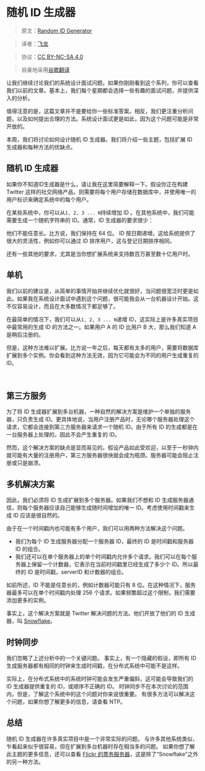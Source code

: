 # 随机 ID 生成器

> 原文：[Random ID Generator](http://blog.gainlo.co/index.php/2016/06/07/random-id-generator/)

> 译者：[飞龙](https://github.com/wizardforcel)

> 协议：[CC BY-NC-SA 4.0](http://creativecommons.org/licenses/by-nc-sa/4.0/)

> 自豪地采用[谷歌翻译](https://translate.google.cn/)


让我们继续讨论我们的系统设计面试问题。如果你刚刚看到这个系列，你可以查看我们以前的文章。基本上，我们每个星期都会选择一些有趣的面试问题，并提供深入的分析。

值得注意的是，这篇文章并不是要给你一些标准答案。相反，我们更注重分析问题，以及如何提出合理的方法。系统设计面试更是如此，因为这个问题可能是非常开放的。

本周，我们将讨论如何设计随机 ID 生成器。我们将介绍一些主题，包括扩展 ID 生成器和每种方法的优缺点。


## 随机 ID 生成器

如果你不知道ID生成器是什么，请让我在这里简要解释一下。假设你正在构建 Twitter 这样的社交网络产品，则需要将每个用户存储在数据库中，并使用唯一的用户标识来确定系统中的每个用户。

在某些系统中，你可以从`1, 2, 3 ... N`持续增加 ID 。在其他系统中，我们可能需要生成一个随机字符串的 ID。通常，ID 生成器的要求很少：

他们不能任意长。比方说，我们保持在 64 位。
ID 按日期递增。这给系统提供了很大的灵活性，例如你可以通过 ID 排序用户，这与登记日期排序相同。

还有一些其他的要求，尤其是当你想扩展系统来支持数百万甚至数十亿用户时。

## 单机

我们以前的建议是，从简单的事情开始并继续优化就很好，当问题很宽泛时更是如此。如果我在系统设计面试中遇到这个问题，很可能我会从一台机器设计开始。这不仅容易设计，而且在大多数情况下都足够了。

在最简单的情况下，我们可以从`1, 2, 3 ... N`递增 ID，这实际上是许多真实项目中最常用的生成 ID 的方法之一。如果用户 A 的 ID 比用户 B 大，那么我们知道 A 是稍后注册的。

但是，这种方法难以扩展。比方说一年之后，每天都有太多的用户，需要将数据库扩展到多个实例。你会看到这种方法无效，因为它可能会为不同的用户生成重复的 ID。

 

## 第三方服务

为了将 ID 生成器扩展到多台机器，一种自然的解决方案是维护一个单独的服务器，只负责生成 ID。更具体地说，当用户注册产品时，无论哪个服务器处理这个请求，它都会连接到第三方服务器来请求一个随机 ID。由于所有 ID 的生成都是在一台服务器上处理的，因此不会产生重复的 ID。

然而，这个解决方案的缺点是显而易见的。假设产品如此受欢迎，以至于一秒钟内就可能有大量的注册用户，第三方服务器很快就会成为瓶颈。服务器可能会阻止注册或只是崩溃。

## 多机解决方案

因此，我们必须将 ID 生成扩展到多个服务器。如果我们不想和 ID 生成服务器通信，则每个服务器应该自己能够生成随时间增加的唯一 ID。考虑使用时间戳来生成 ID 应该是很自然的。

由于在一个时间戳内也可能有多个用户，我们可以用两种方法解决这个问题。

+   我们为每个 ID 生成服务器分配一个服务器 ID，最终的 ID 是时间戳和服务器 ID 的组合。
+   我们还可以在单​​个服务器上的单个时间戳内允许多个请求。我们可以在每个服务器上保留一个计数器，它表示在当前时间戳里已经生成了多少个 ID。所以最终的 ID 是时间戳，serverID 和计数器的组合。


如前所述，ID 不能是任意长的，例如计数器可能只有 8 位。在这种情况下，服务器最多可以在单个时间戳内处理 256 个请求。如果频繁超过这个限制，我们需要添加更多的实例。

事实上，这个解决方案就是 Twitter 解决问题的方法。他们开放了他们的 ID 生成器，叫 [Snowflake](https://blog.twitter.com/2010/announcing-snowflake)。

## 时钟同步

我们忽略了上述分析中的一个关键问题。 事实上，有一个隐藏的假设，即所有 ID 生成服务器都有相同的时钟来生成时间戳，在分布式系统中可能不是这样。

实际上，在分布式系统中的系统时钟可能会发生严重偏斜，这可能会导致我们的 ID 生成器提供重复的 ID，或顺序不正确的 ID。 时钟同步不在本次讨论的范围内，但是，了解这个系统中的这个问题对你来说很重要。 有很多方法可以解决这个问题，如果你想了解更多的信息，请查看 NTP。


## 总结

随机 ID 生成器在许多真实项目中是一个非常实际的问题。 与许多其他系统类似，乍看起来似乎很容易，但在扩展到多台机器时存在相当多的问题。 如果你想了解此主题的更多信息，还可以查看 [Flickr 的票务服务器](http://code.flickr.net/2010/02/08/ticket-servers-distributed-unique-primary-keys-on-the-cheap/)，这是除了“Snowflake”之外的另一种方法。
